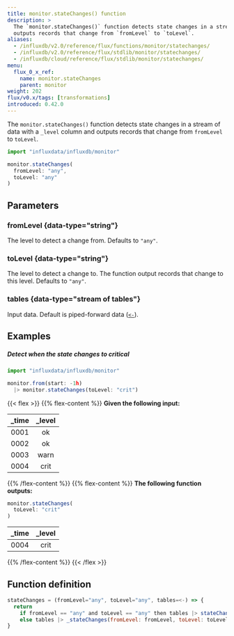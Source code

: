 ```yaml
---
title: monitor.stateChanges() function
description: >
  The `monitor.stateChanges()` function detects state changes in a stream of tables and
  outputs records that change from `fromLevel` to `toLevel`.
aliases:
  - /influxdb/v2.0/reference/flux/functions/monitor/statechanges/
  - /influxdb/v2.0/reference/flux/stdlib/monitor/statechanges/
  - /influxdb/cloud/reference/flux/stdlib/monitor/statechanges/
menu:
  flux_0_x_ref:
    name: monitor.stateChanges
    parent: monitor
weight: 202
flux/v0.x/tags: [transformations]
introduced: 0.42.0
---
```


The `monitor.stateChanges()` function detects state changes in a stream of data with
a `_level` column and outputs records that change from `fromLevel` to `toLevel`.

```js
import "influxdata/influxdb/monitor"

monitor.stateChanges(
  fromLevel: "any",
  toLevel: "any"
)
```

## Parameters

### fromLevel {data-type="string"}
The level to detect a change from.
Defaults to `"any"`.

### toLevel {data-type="string"}
The level to detect a change to.
The function output records that change to this level.
Defaults to `"any"`.

### tables {data-type="stream of tables"}
Input data.
Default is piped-forward data ([`<-`](/flux/v0.x/spec/expressions/#pipe-expressions)).

## Examples

##### Detect when the state changes to critical
```js
import "influxdata/influxdb/monitor"

monitor.from(start: -1h)
  |> monitor.stateChanges(toLevel: "crit")
```

{{< flex >}}
{{% flex-content %}}
**Given the following input:**

| _time | _level |
|:----- |:------:|
| 0001  | ok     |
| 0002  | ok     |
| 0003  | warn   |
| 0004  | crit   |
{{% /flex-content %}}
{{% flex-content %}}
**The following function outputs:**

```js
monitor.stateChanges(
  toLevel: "crit"
)
```

| _time | _level |
|:----- |:------:|
| 0004  | crit   |
{{% /flex-content %}}
{{< /flex >}}

## Function definition
```js
stateChanges = (fromLevel="any", toLevel="any", tables=<-) => {
  return
    if fromLevel == "any" and toLevel == "any" then tables |> stateChangesOnly()
    else tables |> _stateChanges(fromLevel: fromLevel, toLevel: toLevel)
}
```

